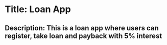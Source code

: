 #  Title: Loan App

## Description: This is a loan app where users can register, take loan and payback with 5% interest